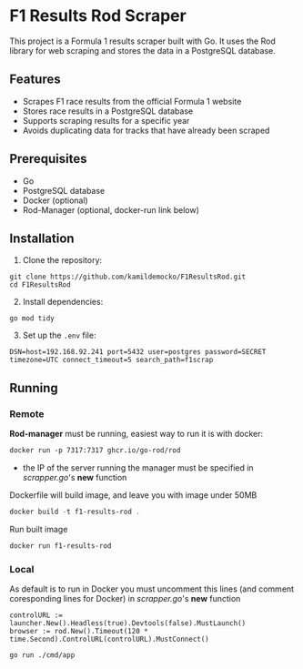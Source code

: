 # F1 Results Rod Scraper

This project is a Formula 1 results scraper built with Go. It uses the Rod library for web scraping and stores the data in a PostgreSQL database.

## Features

- Scrapes F1 race results from the official Formula 1 website
- Stores race results in a PostgreSQL database
- Supports scraping results for a specific year
- Avoids duplicating data for tracks that have already been scraped

## Prerequisites

- Go
- PostgreSQL database
- Docker (optional)
- Rod-Manager (optional, docker-run link below)

## Installation

1. Clone the repository:
```
git clone https://github.com/kamildemocko/F1ResultsRod.git
cd F1ResultsRod
```

2. Install dependencies:
```
go mod tidy
```

3. Set up the `.env` file:
```
DSN=host=192.168.92.241 port=5432 user=postgres password=SECRET timezone=UTC connect_timeout=5 search_path=f1scrap
```

## Running

### Remote

**Rod-manager** must be running, easiest way to run it is with docker:

```Dockerfile
docker run -p 7317:7317 ghcr.io/go-rod/rod
```

-  the IP of the server running the manager must be specified in _scrapper.go_'s **new** function

Dockerfile will build image, and leave you with image under 50MB

```powershell
docker build -t f1-results-rod .
```

Run built image

```powershell
docker run f1-results-rod
```

### Local

As default is to run in Docker you must uncomment this lines (and comment coresponding lines for Docker) in _scrapper.go_'s **new** function
```
controlURL := launcher.New().Headless(true).Devtools(false).MustLaunch()
browser := rod.New().Timeout(120 * time.Second).ControlURL(controlURL).MustConnect()
```

```
go run ./cmd/app
```
